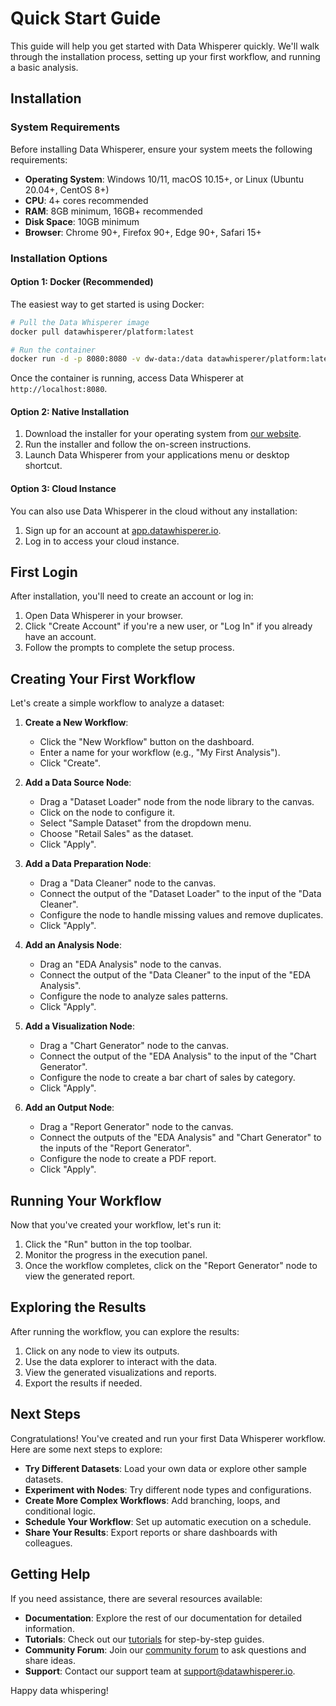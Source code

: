 # Quick Start Guide

This guide will help you get started with Data Whisperer quickly. We'll walk through the installation process, setting up your first workflow, and running a basic analysis.

## Installation

### System Requirements

Before installing Data Whisperer, ensure your system meets the following requirements:

- **Operating System**: Windows 10/11, macOS 10.15+, or Linux (Ubuntu 20.04+, CentOS 8+)
- **CPU**: 4+ cores recommended
- **RAM**: 8GB minimum, 16GB+ recommended
- **Disk Space**: 10GB minimum
- **Browser**: Chrome 90+, Firefox 90+, Edge 90+, Safari 15+

### Installation Options

#### Option 1: Docker (Recommended)

The easiest way to get started is using Docker:

```bash
# Pull the Data Whisperer image
docker pull datawhisperer/platform:latest

# Run the container
docker run -d -p 8080:8080 -v dw-data:/data datawhisperer/platform:latest
```

Once the container is running, access Data Whisperer at `http://localhost:8080`.

#### Option 2: Native Installation

1. Download the installer for your operating system from [our website](https://datawhisperer.io/download).
2. Run the installer and follow the on-screen instructions.
3. Launch Data Whisperer from your applications menu or desktop shortcut.

#### Option 3: Cloud Instance

You can also use Data Whisperer in the cloud without any installation:

1. Sign up for an account at [app.datawhisperer.io](https://app.datawhisperer.io).
2. Log in to access your cloud instance.

## First Login

After installation, you'll need to create an account or log in:

1. Open Data Whisperer in your browser.
2. Click "Create Account" if you're a new user, or "Log In" if you already have an account.
3. Follow the prompts to complete the setup process.

## Creating Your First Workflow

Let's create a simple workflow to analyze a dataset:

1. **Create a New Workflow**:
   - Click the "New Workflow" button on the dashboard.
   - Enter a name for your workflow (e.g., "My First Analysis").
   - Click "Create".

2. **Add a Data Source Node**:
   - Drag a "Dataset Loader" node from the node library to the canvas.
   - Click on the node to configure it.
   - Select "Sample Dataset" from the dropdown menu.
   - Choose "Retail Sales" as the dataset.
   - Click "Apply".

3. **Add a Data Preparation Node**:
   - Drag a "Data Cleaner" node to the canvas.
   - Connect the output of the "Dataset Loader" to the input of the "Data Cleaner".
   - Configure the node to handle missing values and remove duplicates.
   - Click "Apply".

4. **Add an Analysis Node**:
   - Drag an "EDA Analysis" node to the canvas.
   - Connect the output of the "Data Cleaner" to the input of the "EDA Analysis".
   - Configure the node to analyze sales patterns.
   - Click "Apply".

5. **Add a Visualization Node**:
   - Drag a "Chart Generator" node to the canvas.
   - Connect the output of the "EDA Analysis" to the input of the "Chart Generator".
   - Configure the node to create a bar chart of sales by category.
   - Click "Apply".

6. **Add an Output Node**:
   - Drag a "Report Generator" node to the canvas.
   - Connect the outputs of the "EDA Analysis" and "Chart Generator" to the inputs of the "Report Generator".
   - Configure the node to create a PDF report.
   - Click "Apply".

## Running Your Workflow

Now that you've created your workflow, let's run it:

1. Click the "Run" button in the top toolbar.
2. Monitor the progress in the execution panel.
3. Once the workflow completes, click on the "Report Generator" node to view the generated report.

## Exploring the Results

After running the workflow, you can explore the results:

1. Click on any node to view its outputs.
2. Use the data explorer to interact with the data.
3. View the generated visualizations and reports.
4. Export the results if needed.

## Next Steps

Congratulations! You've created and run your first Data Whisperer workflow. Here are some next steps to explore:

- **Try Different Datasets**: Load your own data or explore other sample datasets.
- **Experiment with Nodes**: Try different node types and configurations.
- **Create More Complex Workflows**: Add branching, loops, and conditional logic.
- **Schedule Your Workflow**: Set up automatic execution on a schedule.
- **Share Your Results**: Export reports or share dashboards with colleagues.

## Getting Help

If you need assistance, there are several resources available:

- **Documentation**: Explore the rest of our documentation for detailed information.
- **Tutorials**: Check out our [tutorials](https://datawhisperer.io/tutorials) for step-by-step guides.
- **Community Forum**: Join our [community forum](https://community.datawhisperer.io) to ask questions and share ideas.
- **Support**: Contact our support team at support@datawhisperer.io.

Happy data whispering! 
